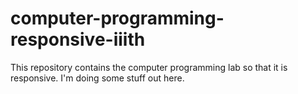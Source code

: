 # computer-programming-responsive-iiith

This repository contains the computer programming lab so
that it is responsive. 
 I'm doing some stuff out here.
